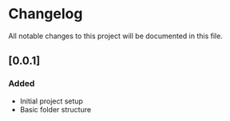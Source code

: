 # Changelog

All notable changes to this project will be documented in this file.

## [0.0.1]

### Added

- Initial project setup
- Basic folder structure
